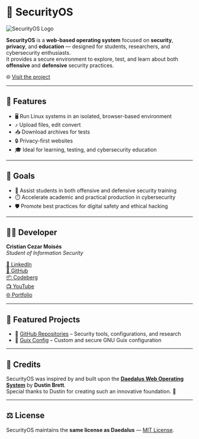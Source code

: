 # 🔐 SecurityOS

![SecurityOS Logo](https://i.ibb.co/7Q73Ppk/securityos.png)

**SecurityOS** is a **web-based operating system** focused on **security**, **privacy**, and **education** — designed for students, researchers, and cybersecurity enthusiasts.  
It provides a secure environment to explore, test, and learn about both **offensive** and **defensive** security practices.

🌐 [Visit the project](https://os.securityops.co)

---

## 🚀 Features

- 🖥️ Run Linux systems in an isolated, browser-based environment  
- ⤴️ Upload files, edit convert 
- 📥 Download archives for tests
- 🔒 Privacy-first websites
- 🎓 Ideal for learning, testing, and cybersecurity education  

---

## 🎯 Goals

- 🧭 Assist students in both offensive and defensive security training  
- ⏱️ Accelerate academic and practical production in cybersecurity  
- 🛡️ Promote best practices for digital safety and ethical hacking  

---

## 👨‍💻 Developer

**Cristian Cezar Moisés**  
*Student of Information Security*  

[💼 LinkedIn](https://www.linkedin.com/in/cristian-cezar-mois%C3%A9s)  
[🐙 GitHub](https://github.com/cristiancmoises)  
[📦 Codeberg](https://codeberg.org/berkeley/guix-config)  
[📺 YouTube](https://www.youtube.com/@securityops)  
[🌐 Portfolio](https://cristiancezarmoises.com)

---

## 📌 Featured Projects

- 🔧 [GitHub Repositories](https://github.com/cristiancmoises) – Security tools, configurations, and research  
- 🐧 [Guix Config](https://codeberg.org/berkeley/guix-config) – Custom and secure GNU Guix configuration  

---

## 🧩 Credits

SecurityOS was inspired by and built upon the **[Daedalus Web Operating System](https://github.com/DustinBrett/daedalOS)** by **Dustin Brett**.  
Special thanks to Dustin for creating such an innovative foundation. 🙏  

---

## ⚖️ License

SecurityOS maintains the **same license as Daedalus** — [MIT License](https://opensource.org/licenses/MIT).

